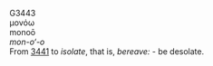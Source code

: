 <body>
  <p>G3443<br>  μονόω  <br> monoō  <br><i>mon-o‘-o </i><br>From <a href="g3441.htm">3441</a>  to <i>isolate</i>, that is, <i>bereave:</i> - be desolate.<br></p>
 </body>